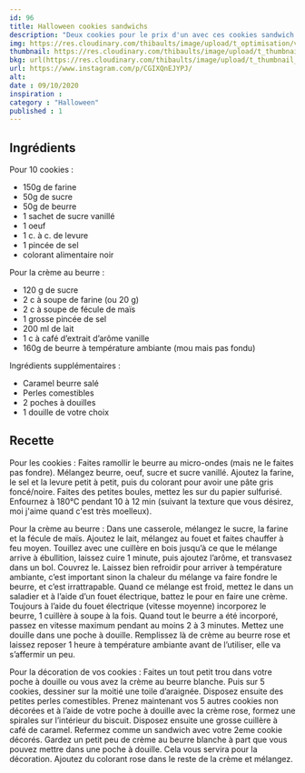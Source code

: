 ```yaml
---
id: 96
title: Halloween cookies sandwichs
description: "Deux cookies pour le prix d'un avec ces cookies sandwich liés à la crème au beurre."
img: https://res.cloudinary.com/thibaults/image/upload/t_optimisation/v1600524211/Recipes/20201009_halloween_cookies_sandwichs.jpg
thumbnail: https://res.cloudinary.com/thibaults/image/upload/t_thumbnail_josie/v1600524211/Recipes/20201009_halloween_cookies_sandwichs.jpg
bkg: url(https://res.cloudinary.com/thibaults/image/upload/t_thumbnail_josie/v1600524211/Recipes/20201009_halloween_cookies_sandwichs.jpg)
url: https://www.instagram.com/p/CGIXQnEJYPJ/
alt: 
date : 09/10/2020
inspiration : 
category : "Halloween"
published : 1
---
```


## Ingrédients
Pour 10 cookies :
 - 150g de farine
 - 50g de sucre
 - 50g de beurre
 - 1 sachet de sucre vanillé
 - 1 oeuf
 - 1 c. à c. de levure
 - 1 pincée de sel
 - colorant alimentaire noir

Pour la crème au beurre :
 - 120 g de sucre
 - 2 c à soupe de farine (ou 20 g)
 - 2 c à soupe de fécule de maïs
 - 1 grosse pincée de sel
 - 200 ml de lait
 - 1 c à café d’extrait d’arôme vanille
 - 160g de beurre à température ambiante (mou mais pas fondu)

Ingrédients supplémentaires :
 - Caramel beurre salé
 - Perles comestibles
 - 2 poches à douilles
 - 1 douille de votre choix

## Recette
Pour les cookies :
Faites ramollir le beurre au micro-ondes (mais ne le faites pas fondre). Mélangez beurre, oeuf, sucre et sucre vanillé. Ajoutez la farine, le sel et la levure petit à petit, puis du colorant pour avoir une pâte gris foncé/noire. Faites des petites boules, mettez les sur du papier sulfurisé. Enfournez à 180°C pendant 10 à 12 min (suivant la texture que vous désirez, moi j'aime quand c'est très moelleux).

Pour la crème au beurre :
Dans une casserole, mélangez le sucre, la farine et la fécule de maïs. Ajoutez le lait, mélangez au fouet et faites chauffer à feu moyen. Touillez avec une cuillère en bois jusqu’à ce que le mélange arrive à ébullition, laissez cuire 1 minute, puis ajoutez l’arôme, et transvasez dans un bol. Couvrez le. Laissez bien refroidir pour arriver à température ambiante, c’est important sinon la chaleur du mélange va faire fondre le beurre, et c’est irrattrapable. Quand ce mélange est froid, mettez le dans un saladier et à l’aide d’un fouet électrique, battez le pour en faire une crème. Toujours à l’aide du fouet électrique (vitesse moyenne) incorporez le beurre, 1 cuillère à soupe à la fois. Quand tout le beurre a été incorporé, passez en vitesse maximum pendant au moins 2 à 3 minutes. Mettez une douille dans une poche à douille. Remplissez là de crème au beurre rose et laissez reposer 1 heure à température ambiante avant de l’utiliser, elle va s’affermir un peu.

Pour la décoration de vos cookies :
Faites un tout petit trou dans votre poche à douille ou vous avez la crème au beurre blanche. Puis sur 5 cookies, dessiner sur la moitié une toile d’araignée. Disposez ensuite des petites perles comestibles. Prenez maintenant vos 5 autres cookies non décorées et à l’aide de votre poche à douille avec la crème rose, formez une spirales sur l’intérieur du biscuit. Disposez ensuite une grosse cuillère à café de caramel. Refermez comme un sandwich avec votre 2eme cookie décorés. Gardez un petit peu de crème au beurre blanche à part que vous pouvez mettre dans une poche à douille. Cela vous servira pour la décoration. Ajoutez du colorant rose dans le reste de la crème et mélangez.
